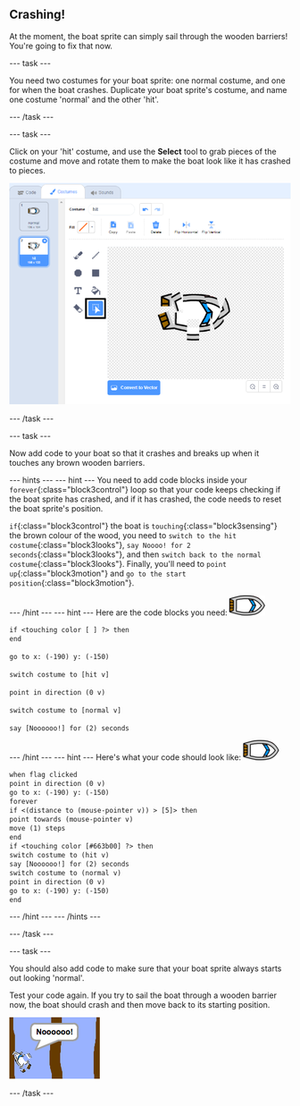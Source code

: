 ## Crashing!

At the moment, the boat sprite can simply sail through the wooden barriers! You're going to fix that now.

--- task ---

You need two costumes for your boat sprite: one normal costume, and one for when the boat crashes. Duplicate your boat sprite's costume, and name one costume 'normal' and the other 'hit'.

--- /task ---

--- task ---

Click on your 'hit' costume, and use the **Select** tool to grab pieces of the costume and move and rotate them to make the boat look like it has crashed to pieces.

 ![screenshot](images/boat-hit-costume-annotated.png)

--- /task ---

--- task ---

Now add code to your boat so that it crashes and breaks up when it touches any brown wooden barriers.

--- hints ---
--- hint ---
You need to add code blocks inside your `forever`{:class="block3control"} loop so that your code keeps checking if the boat sprite has crashed, and if it has crashed, the code needs to reset the boat sprite's position.

`if`{:class="block3control"} the boat is `touching`{:class="block3sensing"} the brown colour of the wood, you need to `switch to the hit costume`{:class="block3looks"}, `say Noooo! for 2 seconds`{:class="block3looks"}, and then `switch back to the normal costume`{:class="block3looks"}. Finally, you'll need to `point up`{:class="block3motion"} and `go to the start position`{:class="block3motion"}.

--- /hint ---
--- hint ---
Here are the code blocks you need:
![boat-sprite](images/boat_resize.png)
```blocks3
if <touching color [ ] ?> then
end

go to x: (-190) y: (-150)

switch costume to [hit v]

point in direction (0 v)

switch costume to [normal v]

say [Noooooo!] for (2) seconds
```
--- /hint ---
--- hint ---
Here's what your code should look like:
![boat-sprite](images/boat_resize.png)
```blocks3
when flag clicked
point in direction (0 v)
go to x: (-190) y: (-150)
forever
if <(distance to (mouse-pointer v)) > [5]> then
point towards (mouse-pointer v)
move (1) steps
end
if <touching color [#663b00] ?> then
switch costume to (hit v)
say [Noooooo!] for (2) seconds
switch costume to (normal v)
point in direction (0 v)
go to x: (-190) y: (-150)
end
```
--- /hint ---
--- /hints ---

--- /task ---

--- task ---

You should also add code to make sure that your boat sprite always starts out looking 'normal'.

Test your code again. If you try to sail the boat through a wooden barrier now, the boat should crash and then move back to its starting position.

 ![screenshot](images/boat-crash.png)

--- /task ---

